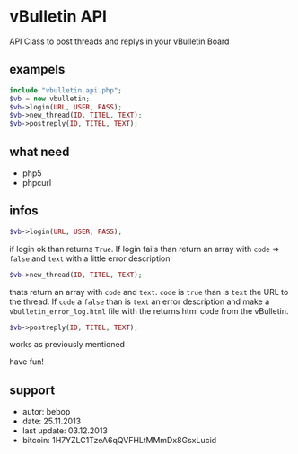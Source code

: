 # vBulletin API

API Class to post threads and replys in your vBulletin Board

## exampels
```php
include "vbulletin.api.php";
$vb = new vbulletin;
$vb->login(URL, USER, PASS);
$vb->new_thread(ID, TITEL, TEXT);
$vb->postreply(ID, TITEL, TEXT);
```

## what need
- php5
- phpcurl

## infos
```php
$vb->login(URL, USER, PASS);
```
if login ok than returns `True`. If login fails than return an array with `code` => `false` and `text` with a little error description

```php
$vb->new_thread(ID, TITEL, TEXT);
```
thats return an array with `code` and `text`. `code` is `true` than is `text` the URL to the thread. If `code` a `false` than is `text` an error description
and make a `vbulletin_error_log.html` file with the returns html code from the vBulletin.

```php
$vb->postreply(ID, TITEL, TEXT);
```
works as previously mentioned

have fun!

## support
* autor: bebop
* date: 25.11.2013
* last update: 03.12.2013
* bitcoin: 1H7YZLC1TzeA6qQVFHLtMMmDx8GsxLucid

